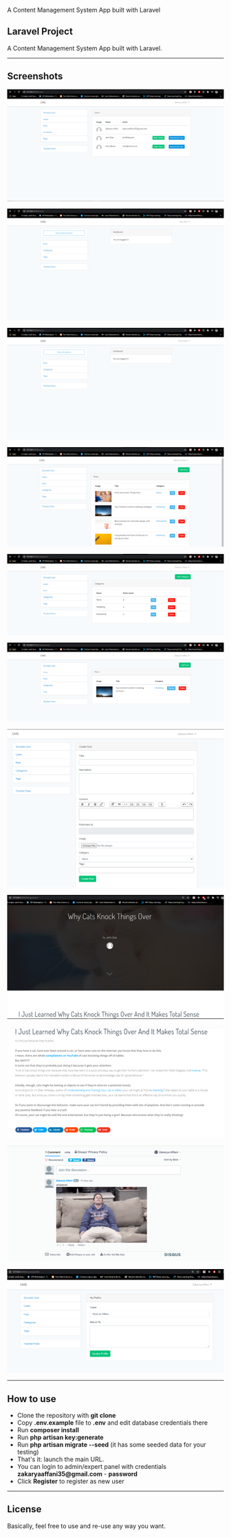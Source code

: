A Content Management System App built with Laravel

## Laravel Project

A Content Management System App built with Laravel.

- - - - -

## Screenshots


![Alt text](./screenshots/1.PNG?raw=true "")

![Alt text](./screenshots/2.PNG?raw=true "")

![Alt text](./screenshots/3.PNG?raw=true "")

![Alt text](./screenshots/4.PNG?raw=true "")

![Alt text](./screenshots/5.PNG?raw=true "")

![Alt text](./screenshots/6.PNG?raw=true "")

![Alt text](./screenshots/7.PNG?raw=true "")

![Alt text](./screenshots/8.PNG?raw=true "")

![Alt text](./screenshots/9.PNG?raw=true "")

![Alt text](./screenshots/10.PNG?raw=true "")

![Alt text](./screenshots/11.PNG?raw=true "")

- - - - -

## How to use

- Clone the repository with __git clone__
- Copy __.env.example__ file to __.env__ and edit database credentials there
- Run __composer install__
- Run __php artisan key:generate__
- Run __php artisan migrate --seed__ (it has some seeded data for your testing)
- That's it: launch the main URL. 
- You can login to admin/expert panel with credentials __zakaryaaffani35@gmail.com__ - __password__
- Click __Register__ to register as new user


- - - - -

## License

Basically, feel free to use and re-use any way you want.

